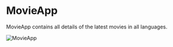 # MovieApp
MovieApp contains all details of the latest movies in all languages.

![MovieApp](https://i.pinimg.com/originals/53/8f/b8/538fb869639b74159ec89fc6c0fbae96.png)
